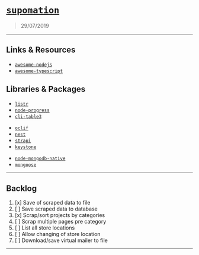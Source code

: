 # [`supomation`](https://github.com/patevs/supomation)

> 29/07/2019

---

## Links & Resources

- [`awesome-nodejs`](https://github.com/sindresorhus/awesome-nodejs)
- [`awesome-typescript`](https://github.com/dzharii/awesome-typescript)

## Libraries & Packages

- [`listr`](https://github.com/samverschueren/listr)
- [`node-progress`](https://github.com/visionmedia/node-progress)
- [`cli-table3`](https://github.com/cli-table/cli-table3)

[]()

- [`oclif`](https://github.com/oclif/oclif)
- [`nest`](https://github.com/nestjs/nest)
- [`strapi`](https://github.com/strapi/strapi)
- [`keystone`](https://github.com/keystonejs/keystone)

[]()

- [`node-mongodb-native`](https://github.com/mongodb/node-mongodb-native)
- [`mongoose`](https://github.com/Automattic/mongoose)

---

## Backlog

1. [x] Save of scraped data to file
2. [ ] Save scraped data to database
3. [x] Scrap/sort projects by categories
4. [ ] Scrap multiple pages pre category
5. [ ] List all store locations
6. [ ] Allow changing of store location
7. [ ] Download/save virtual mailer to file

---
